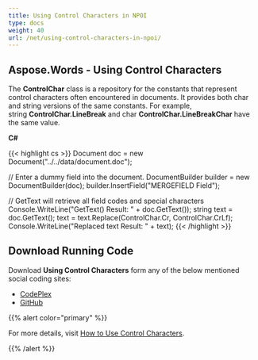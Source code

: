 ```yaml
---
title: Using Control Characters in NPOI
type: docs
weight: 40
url: /net/using-control-characters-in-npoi/
---
```


## **Aspose.Words - Using Control Characters**
The **ControlChar** class is a repository for the constants that represent control characters often encountered in documents. It provides both char and string versions of the same constants. For example, string **ControlChar.LineBreak** and char **ControlChar.LineBreakChar** have the same value.

**C#**

{{< highlight cs >}}
Document doc = new Document("../../data/document.doc");

// Enter a dummy field into the document.
DocumentBuilder builder = new DocumentBuilder(doc);
builder.InsertField("MERGEFIELD Field");

// GetText will retrieve all field codes and special characters
Console.WriteLine("GetText() Result: " + doc.GetText());
string text = doc.GetText();
text = text.Replace(ControlChar.Cr, ControlChar.CrLf);
Console.WriteLine("Replaced text Result: " + text);
{{< /highlight >}}
## **Download Running Code**
Download **Using Control Characters** form any of the below mentioned social coding sites:

- [CodePlex](https://asposenpoi.codeplex.com/downloads/get/1475297)
- [GitHub](https://github.com/aspose-words/Aspose.Words-for-.NET/releases/download/Aspose.Words_Features_Missing_in_NPOI_v_1.0/Using.Control.Characters.Aspose.Words.zip)

{{% alert color="primary" %}} 

For more details, visit [How to Use Control Characters](http://www.aspose.com/docs/display/wordsnet/How+to++Use+Control+Characters).

{{% /alert %}}
